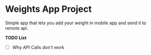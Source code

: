 # Weights App Project
Simple app that lets you add your weight in mobile app and send it to remote api.

**TODO List**
- [ ] Why API Calls don't work